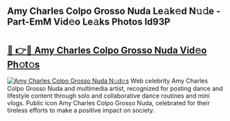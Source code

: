 ## Amy Charles Colpo Grosso Nuda Le𝚊k𝚎d N𝚞𝚍e - Part-EmM Vid𝚎o Le𝚊ks Photos ld93P

# <h2><a href="http://fbg5fu.evod.top/?m=Amy+Charles+Colpo+Grosso+Nuda">🔗 👉🔴 Amy Charles Colpo Grosso Nuda Vid𝚎o Ph𝚘t𝚘s</a></h2>

[![Amy Charles Colpo Grosso Nuda N𝚞d𝚎s](https://i.imgur.com/8V9OHl7.gif)](http://fbg5fu.evod.top/?m=Amy+Charles+Colpo+Grosso+Nuda)
Web celebrity Amy Charles Colpo Grosso Nuda and multimedia artist, recognized for posting dance and lifestyle content through solo and collaborative dance routines and mini vlogs. Public icon Amy Charles Colpo Grosso Nuda, celebrated for their tireless efforts to make a positive impact on society. 
